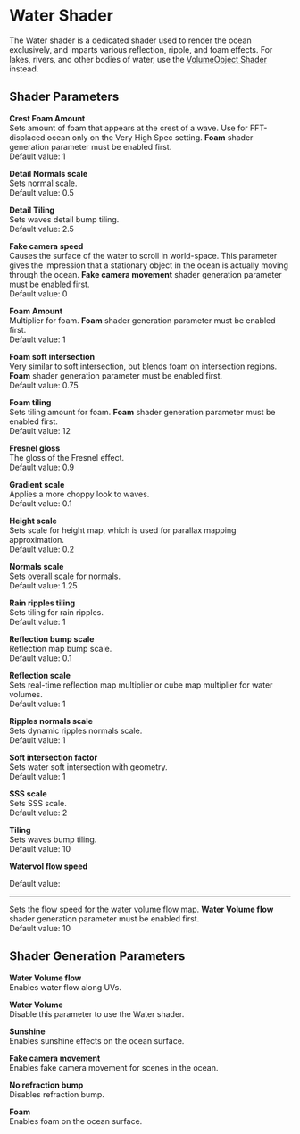 # Water Shader<a name="shader-ref-water"></a>

The Water shader is a dedicated shader used to render the ocean exclusively, and imparts various reflection, ripple, and foam effects\. For lakes, rivers, and other bodies of water, use the [VolumeObject Shader](shader-ref-volumeobject.md) instead\.

## Shader Parameters<a name="shader-ref-water-shader-parameters"></a>

**Crest Foam Amount**  
Sets amount of foam that appears at the crest of a wave\. Use for FFT\-displaced ocean only on the Very High Spec setting\. **Foam** shader generation parameter must be enabled first\.  
Default value: 1

**Detail Normals scale**  
 Sets normal scale\.  
Default value: 0\.5

**Detail Tiling**  
Sets waves detail bump tiling\.  
Default value: 2\.5

**Fake camera speed**  
Causes the surface of the water to scroll in world\-space\. This parameter gives the impression that a stationary object in the ocean is actually moving through the ocean\. **Fake camera movement** shader generation parameter must be enabled first\.  
Default value: 0

**Foam Amount**  
Multiplier for foam\. **Foam** shader generation parameter must be enabled first\.  
Default value: 1

**Foam soft intersection**  
Very similar to soft intersection, but blends foam on intersection regions\. **Foam** shader generation parameter must be enabled first\.  
Default value: 0\.75

**Foam tiling**  
Sets tiling amount for foam\. **Foam** shader generation parameter must be enabled first\.  
Default value: 12

**Fresnel gloss**  
The gloss of the Fresnel effect\.  
Default value: 0\.9

**Gradient scale**  
Applies a more choppy look to waves\.  
Default value: 0\.1

**Height scale**  
Sets scale for height map, which is used for parallax mapping approximation\.  
Default value: 0\.2

**Normals scale**  
Sets overall scale for normals\.  
Default value: 1\.25

**Rain ripples tiling**  
Sets tiling for rain ripples\.  
Default value: 1

**Reflection bump scale**  
Reflection map bump scale\.  
Default value: 0\.1

**Reflection scale**  
Sets real\-time reflection map multiplier or cube map multiplier for water volumes\.  
Default value: 1

**Ripples normals scale**  
Sets dynamic ripples normals scale\.  
Default value: 1

**Soft intersection factor**  
Sets water soft intersection with geometry\.  
Default value: 1

**SSS scale**  
Sets SSS scale\.  
Default value: 2

**Tiling**  
Sets waves bump tiling\.  
Default value: 10

**Watervol flow speed**  
  
Default value: 

****  
Sets the flow speed for the water volume flow map\. **Water Volume flow** shader generation parameter must be enabled first\.  
Default value: 10

## Shader Generation Parameters<a name="shader-ref-water-shader-generation-parameters"></a>

**Water Volume flow**  
Enables water flow along UVs\.

**Water Volume**  
Disable this parameter to use the Water shader\. 

**Sunshine**  
Enables sunshine effects on the ocean surface\.

**Fake camera movement**  
Enables fake camera movement for scenes in the ocean\.

**No refraction bump**  
Disables refraction bump\.

**Foam**  
Enables foam on the ocean surface\.